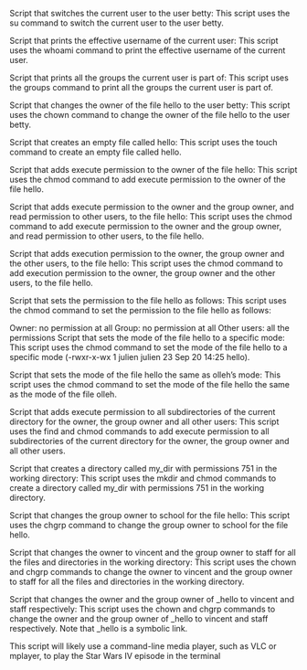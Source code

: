 Script that switches the current user to the user betty:
This script uses the su command to switch the current user to the user betty.

Script that prints the effective username of the current user:
This script uses the whoami command to print the effective username of the current user.

Script that prints all the groups the current user is part of:
This script uses the groups command to print all the groups the current user is part of.

Script that changes the owner of the file hello to the user betty:
This script uses the chown command to change the owner of the file hello to the user betty.

Script that creates an empty file called hello:
This script uses the touch command to create an empty file called hello.

Script that adds execute permission to the owner of the file hello:
This script uses the chmod command to add execute permission to the owner of the file hello.

Script that adds execute permission to the owner and the group owner, and read permission to other users, to the file hello:
This script uses the chmod command to add execute permission to the owner and the group owner, and read permission to other users, to the file hello.

Script that adds execution permission to the owner, the group owner and the other users, to the file hello:
This script uses the chmod command to add execution permission to the owner, the group owner and the other users, to the file hello.

Script that sets the permission to the file hello as follows:
This script uses the chmod command to set the permission to the file hello as follows:

Owner: no permission at all
Group: no permission at all
Other users: all the permissions
Script that sets the mode of the file hello to a specific mode:
This script uses the chmod command to set the mode of the file hello to a specific mode (-rwxr-x-wx 1 julien julien 23 Sep 20 14:25 hello).

Script that sets the mode of the file hello the same as olleh’s mode:
This script uses the chmod command to set the mode of the file hello the same as the mode of the file olleh.

Script that adds execute permission to all subdirectories of the current directory for the owner, the group owner and all other users:
This script uses the find and chmod commands to add execute permission to all subdirectories of the current directory for the owner, the group owner and all other users.

Script that creates a directory called my_dir with permissions 751 in the working directory:
This script uses the mkdir and chmod commands to create a directory called my_dir with permissions 751 in the working directory.

Script that changes the group owner to school for the file hello:
This script uses the chgrp command to change the group owner to school for the file hello.

Script that changes the owner to vincent and the group owner to staff for all the files and directories in the working directory:
This script uses the chown and chgrp commands to change the owner to vincent and the group owner to staff for all the files and directories in the working directory.

Script that changes the owner and the group owner of _hello to vincent and staff respectively:
This script uses the chown and chgrp commands to change the owner and the group owner of _hello to vincent and staff respectively. Note that _hello is a symbolic link.

This script will likely use a command-line media player, such as VLC or mplayer, to play the Star Wars IV episode in the terminal